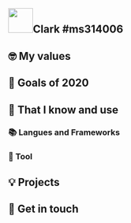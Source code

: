 ## <img width="50px" src="https://raw.githubusercontent.com/ms314006/ms314006/basic/resource/gqsm.png" />Clark #ms314006


## 🤓 My values



## 🔭 Goals of 2020



## 🧠 That I know and use
### 📚 Langues and Frameworks


### 🔧 Tool


## 💡 Projects


## 🔗 Get in touch
